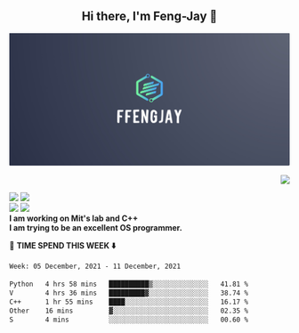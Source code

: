 <h2 align="center"> Hi there, I'm Feng-Jay 👋 </h2>  

![](https://github.com/Feng-Jay/DataStruct/blob/master/Image/1.png)  

<img align="right" src="https://github-readme-stats.vercel.app/api?username=Feng-Jay&show_icons=true&icon_color=CE1D2D&text_color=718096&bg_color=ffffff&hide_title=true" />


&emsp;

![](https://visitor-badge.glitch.me/badge?page_id=Feng-Jay.readme)
![](https://img.shields.io/badge/Concentrate-Cpp-blue)  
![](https://img.shields.io/badge/Rust-primer-orange)
![](https://img.shields.io/badge/Target-OS-9cf)  
**I am working on Mit's lab and C++**  
**I am trying to be an excellent OS programmer.**  


📘 **TIME SPEND THIS WEEK ⬇️**
<!--START_SECTION:waka-->
```text
Week: 05 December, 2021 - 11 December, 2021

Python   4 hrs 58 mins   ██████████▒░░░░░░░░░░░░░░   41.81 % 
V        4 hrs 36 mins   █████████▓░░░░░░░░░░░░░░░   38.74 % 
C++      1 hr 55 mins    ████░░░░░░░░░░░░░░░░░░░░░   16.17 % 
Other    16 mins         ▓░░░░░░░░░░░░░░░░░░░░░░░░   02.35 % 
S        4 mins          ░░░░░░░░░░░░░░░░░░░░░░░░░   00.60 % 
```
<!--END_SECTION:waka-->
